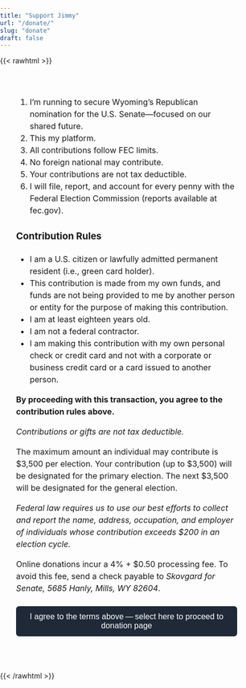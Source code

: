 ```yaml
---
title: "Support Jimmy"
url: "/donate/"
slug: "donate"
draft: false
---
```


<!-- updated to reflect FEC rules -->

{{< rawhtml >}}
<style>
  /* full‑screen layout */
  html, body, main, .post { margin:0; padding:0; width:100vw; height:100vh; }
  .donate-iframe { width:100vw; height:100vh; border:none; display:block; }
  /* disclaimer */
  #disclaimer { padding:2rem; font-size:1rem; line-height:1.5; }
  #agree-btn {
    display:block; margin:1.5rem 0; padding:0.75rem 1.5rem;
    font-size:1rem; background:#1f2937; color:#fff;
    border:none; border-radius:0.375rem; cursor:pointer;
  }
</style>

<div id="disclaimer">
  <ol>
    <li>I’m running to secure Wyoming’s Republican nomination for the U.S. Senate—focused on our shared future.</li>
    <li>This my platform.</li>
    <li>All contributions follow FEC limits.</li>
    <li>No foreign national may contribute.</li>
    <li>Your contributions are not tax deductible.</li>
    <li>I will file, report, and account for every penny with the Federal Election Commission (reports available at fec.gov).</li>
  </ol>

  <h3>Contribution Rules</h3>
  <ul>
    <li>I am a U.S. citizen or lawfully admitted permanent resident (i.e., green card holder).</li>
    <li>This contribution is made from my own funds, and funds are not being provided to me by another person or entity for the purpose of making this contribution.</li>
    <li>I am at least eighteen years old.</li>
    <li>I am not a federal contractor.</li>
    <li>I am making this contribution with my own personal check or credit card and not with a corporate or business credit card or a card issued to another person.</li>
  </ul>

  <p><strong>By proceeding with this transaction, you agree to the contribution rules above.</strong></p>

  <p><em>Contributions or gifts are not tax deductible.</em></p>

  <p>The maximum amount an individual may contribute is $3,500 per election. Your contribution (up to $3,500) will be designated for the primary election. The next $3,500 will be designated for the general election.</p>

  <p><em>Federal law requires us to use our best efforts to collect and report the name, address, occupation, and employer of individuals whose contribution exceeds $200 in an election cycle.</em></p>
<p>Online donations incur a 4% + $0.50 processing fee. To avoid this fee, send a check payable to <em>Skovgard for Senate, 5685 Hanly, Mills, WY 82604</em>.</p>
  <button id="agree-btn">
    I agree to the terms above — select here to proceed to donation page
  </button>
</div>

<div id="donate-content" style="display:none;">
  <iframe
    class="donate-iframe"
    src="https://secure.anedot.com/skovgard-for-senate/...embed=true"
    allowtransparency="true">
  </iframe>
</div>

<script>
  document.getElementById("agree-btn")
    .addEventListener("click", () => {
      document.getElementById("disclaimer").style.display = "none";
      document.getElementById("donate-content").style.display = "block";
    });
</script>
{{< /rawhtml >}}
